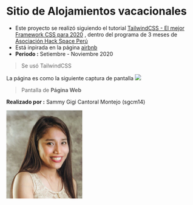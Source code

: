 Sitio de Alojamientos vacacionales
=============
- Este proyecto se realizó siguiendo el tutorial [TailwindCSS - El mejor Framework CSS para 2020](https://www.youtube.com/watch?v=FjuEJ6sY1Ok&ab_channel=C%C3%B3digoconJuan "TailwindCSS - El mejor Framework CSS para 2020") , dentro del programa de 3 meses de [Asociación Hack Space Perú](https://www.hackspace.pe/ "Asociación Hack Space Perú")
- Está inpirada en la página [airbnb](https://es.airbnb.com/ "airbnb")
- **Periodo :** Setiembre - Noviembre 2020
> Se usó TailwindCSS

La página es como la siguiente captura de pantalla
![](https://raw.githubusercontent.com/sgcm14/Sitio-Alojamientos/master/doc/site.png)
> Pantalla de **Página Web**

**Realizado por :** Sammy Gigi Cantoral Montejo (sgcm14)

<img src ="https://raw.githubusercontent.com/sgcm14/sgcm14/main/sammy.jpg" width="200">
